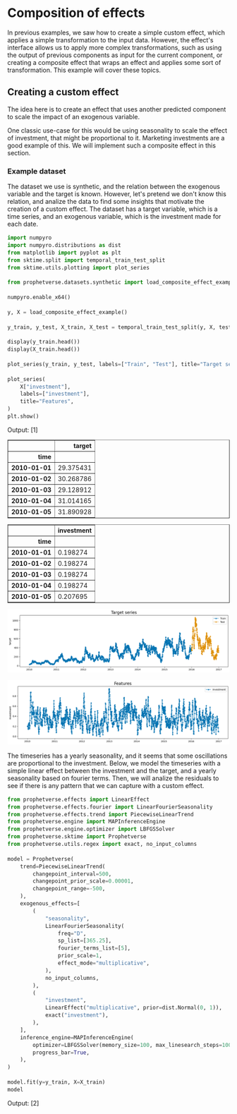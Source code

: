 # Composition of effects

In previous examples, we saw how to create a simple custom effect,
which applies a simple transformation to the input data. However, the effect's
interface allows us to apply more complex transformations, such as using the output
of previous components as input for the current component, or creating a composite
effect that wraps an effect and applies some sort of transformation. This example
will cover these topics.

## Creating a custom effect

The idea here is to create an effect that uses another predicted component
to scale the impact of an exogenous variable.

One classic use-case for this would be using seasonality to scale
the effect of investment, that might be proportional to it.
Marketing investments are a good example of this. We will implement such a composite
effect in this section.

### Example dataset

The dataset we use is synthetic, and the relation between the exogenous variable
and the target is known. However, let's pretend we don't know this relation, and
analize the data to find some insights that motivate the creation of a custom
effect. The dataset has a target variable, which is a time series, and an exogenous
variable, which is the investment made for each date.





```python
import numpyro
import numpyro.distributions as dist
from matplotlib import pyplot as plt
from sktime.split import temporal_train_test_split
from sktime.utils.plotting import plot_series

from prophetverse.datasets.synthetic import load_composite_effect_example

numpyro.enable_x64()

y, X = load_composite_effect_example()

y_train, y_test, X_train, X_test = temporal_train_test_split(y, X, test_size=365)

display(y_train.head())
display(X_train.head())

plot_series(y_train, y_test, labels=["Train", "Test"], title="Target series")

plot_series(
    X["investment"],
    labels=["investment"],
    title="Features",
)
plt.show()


```
<p class="cell-output-title jp-RenderedText jp-OutputArea-output">Output: <span class="cell-output-count">[1]</span></p>


<div>
<style scoped>
    .dataframe tbody tr th:only-of-type {
        vertical-align: middle;
    }

    .dataframe tbody tr th {
        vertical-align: top;
    }

    .dataframe thead th {
        text-align: right;
    }
</style>
<table border="1" class="dataframe">
  <thead>
    <tr style="text-align: right;">
      <th></th>
      <th>target</th>
    </tr>
    <tr>
      <th>time</th>
      <th></th>
    </tr>
  </thead>
  <tbody>
    <tr>
      <th>2010-01-01</th>
      <td>29.375431</td>
    </tr>
    <tr>
      <th>2010-01-02</th>
      <td>30.268786</td>
    </tr>
    <tr>
      <th>2010-01-03</th>
      <td>29.128912</td>
    </tr>
    <tr>
      <th>2010-01-04</th>
      <td>31.014165</td>
    </tr>
    <tr>
      <th>2010-01-05</th>
      <td>31.890928</td>
    </tr>
  </tbody>
</table>
</div>



<div>
<style scoped>
    .dataframe tbody tr th:only-of-type {
        vertical-align: middle;
    }

    .dataframe tbody tr th {
        vertical-align: top;
    }

    .dataframe thead th {
        text-align: right;
    }
</style>
<table border="1" class="dataframe">
  <thead>
    <tr style="text-align: right;">
      <th></th>
      <th>investment</th>
    </tr>
    <tr>
      <th>time</th>
      <th></th>
    </tr>
  </thead>
  <tbody>
    <tr>
      <th>2010-01-01</th>
      <td>0.198274</td>
    </tr>
    <tr>
      <th>2010-01-02</th>
      <td>0.198274</td>
    </tr>
    <tr>
      <th>2010-01-03</th>
      <td>0.198274</td>
    </tr>
    <tr>
      <th>2010-01-04</th>
      <td>0.198274</td>
    </tr>
    <tr>
      <th>2010-01-05</th>
      <td>0.207695</td>
    </tr>
  </tbody>
</table>
</div>



    
![png](index_files/output_1_3.png)
    



    
![png](index_files/output_1_4.png)
    



The timeseries has a yearly seasonality, and it seems that some oscillations are
proportional to
the investment. Below, we model the timeseries with a simple linear effect between
the investment and the target, and a yearly seasonality based on fourier terms.
Then, we will analize the residuals to see if there is any pattern that we can
capture with a custom effect.





```python
from prophetverse.effects import LinearEffect
from prophetverse.effects.fourier import LinearFourierSeasonality
from prophetverse.effects.trend import PiecewiseLinearTrend
from prophetverse.engine import MAPInferenceEngine
from prophetverse.engine.optimizer import LBFGSSolver
from prophetverse.sktime import Prophetverse
from prophetverse.utils.regex import exact, no_input_columns

model = Prophetverse(
    trend=PiecewiseLinearTrend(
        changepoint_interval=500,
        changepoint_prior_scale=0.00001,
        changepoint_range=-500,
    ),
    exogenous_effects=[
        (
            "seasonality",
            LinearFourierSeasonality(
                freq="D",
                sp_list=[365.25],
                fourier_terms_list=[5],
                prior_scale=1,
                effect_mode="multiplicative",
            ),
            no_input_columns,
        ),
        (
            "investment",
            LinearEffect("multiplicative", prior=dist.Normal(0, 1)),
            exact("investment"),
        ),
    ],
    inference_engine=MAPInferenceEngine(
        optimizer=LBFGSSolver(memory_size=100, max_linesearch_steps=100),
        progress_bar=True,
    ),
)

model.fit(y=y_train, X=X_train)
model


```
<p class="cell-output-title jp-RenderedText jp-OutputArea-output">Output: <span class="cell-output-count">[2]</span></p>




<style>#sk-0ac241d7-211b-44a4-a62d-3c19d1d6684b {
    /* Definition of color scheme common for light and dark mode */
    --sklearn-color-text: black;
    --sklearn-color-line: gray;
    /* Definition of color scheme for objects */
    --sklearn-color-level-0: #fff5e6;
    --sklearn-color-level-1: #f6e4d2;
    --sklearn-color-level-2: #ffe0b3;
    --sklearn-color-level-3: chocolate;

    /* Specific color for light theme */
    --sklearn-color-text-on-default-background: var(--theme-code-foreground, var(--jp-content-font-color1, black));
    --sklearn-color-background: var(--theme-background, var(--jp-layout-color0, white));
    --sklearn-color-border-box: var(--theme-code-foreground, var(--jp-content-font-color1, black));
    --sklearn-color-icon: #696969;

    @media (prefers-color-scheme: dark) {
      /* Redefinition of color scheme for dark theme */
      --sklearn-color-text-on-default-background: var(--theme-code-foreground, var(--jp-content-font-color1, white));
      --sklearn-color-background: var(--theme-background, var(--jp-layout-color0, #111));
      --sklearn-color-border-box: var(--theme-code-foreground, var(--jp-content-font-color1, white));
      --sklearn-color-icon: #878787;
    }
  }

  #sk-0ac241d7-211b-44a4-a62d-3c19d1d6684b {
    color: var(--sklearn-color-text);
  }

  #sk-0ac241d7-211b-44a4-a62d-3c19d1d6684b pre {
    padding: 0;
  }

  #sk-0ac241d7-211b-44a4-a62d-3c19d1d6684b input.sk-hidden--visually {
    border: 0;
    clip: rect(1px 1px 1px 1px);
    clip: rect(1px, 1px, 1px, 1px);
    height: 1px;
    margin: -1px;
    overflow: hidden;
    padding: 0;
    position: absolute;
    width: 1px;
  }

  #sk-0ac241d7-211b-44a4-a62d-3c19d1d6684b div.sk-dashed-wrapped {
    border: 1px dashed var(--sklearn-color-line);
    margin: 0 0.4em 0.5em 0.4em;
    box-sizing: border-box;
    padding-bottom: 0.4em;
    background-color: var(--sklearn-color-background);
  }

  #sk-0ac241d7-211b-44a4-a62d-3c19d1d6684b div.sk-container {
    /* jupyter's `normalize.less` sets `[hidden] { display: none; }`
       but bootstrap.min.css set `[hidden] { display: none !important; }`
       so we also need the `!important` here to be able to override the
       default hidden behavior on the sphinx rendered scikit-learn.org.
       See: https://github.com/scikit-learn/scikit-learn/issues/21755 */
    display: inline-block !important;
    position: relative;
  }

  #sk-0ac241d7-211b-44a4-a62d-3c19d1d6684b div.sk-text-repr-fallback {
    display: none;
  }

  div.sk-parallel-item,
  div.sk-serial,
  div.sk-item {
    /* draw centered vertical line to link estimators */
    background-image: linear-gradient(var(--sklearn-color-text-on-default-background), var(--sklearn-color-text-on-default-background));
    background-size: 2px 100%;
    background-repeat: no-repeat;
    background-position: center center;
  }

  /* Parallel-specific style estimator block */

  #sk-0ac241d7-211b-44a4-a62d-3c19d1d6684b div.sk-parallel-item::after {
    content: "";
    width: 100%;
    border-bottom: 2px solid var(--sklearn-color-text-on-default-background);
    flex-grow: 1;
  }

  #sk-0ac241d7-211b-44a4-a62d-3c19d1d6684b div.sk-parallel {
    display: flex;
    align-items: stretch;
    justify-content: center;
    background-color: var(--sklearn-color-background);
    position: relative;
  }

  #sk-0ac241d7-211b-44a4-a62d-3c19d1d6684b div.sk-parallel-item {
    display: flex;
    flex-direction: column;
  }

  #sk-0ac241d7-211b-44a4-a62d-3c19d1d6684b div.sk-parallel-item:first-child::after {
    align-self: flex-end;
    width: 50%;
  }

  #sk-0ac241d7-211b-44a4-a62d-3c19d1d6684b div.sk-parallel-item:last-child::after {
    align-self: flex-start;
    width: 50%;
  }

  #sk-0ac241d7-211b-44a4-a62d-3c19d1d6684b div.sk-parallel-item:only-child::after {
    width: 0;
  }

  /* Serial-specific style estimator block */

  #sk-0ac241d7-211b-44a4-a62d-3c19d1d6684b div.sk-serial {
    display: flex;
    flex-direction: column;
    align-items: center;
    background-color: var(--sklearn-color-background);
    padding-right: 1em;
    padding-left: 1em;
  }


  /* Toggleable style: style used for estimator/Pipeline/ColumnTransformer box that is
  clickable and can be expanded/collapsed.
  - Pipeline and ColumnTransformer use this feature and define the default style
  - Estimators will overwrite some part of the style using the `sk-estimator` class
  */

  /* Pipeline and ColumnTransformer style (default) */

  #sk-0ac241d7-211b-44a4-a62d-3c19d1d6684b div.sk-toggleable {
    /* Default theme specific background. It is overwritten whether we have a
    specific estimator or a Pipeline/ColumnTransformer */
    background-color: var(--sklearn-color-background);
  }

  /* Toggleable label */
  #sk-0ac241d7-211b-44a4-a62d-3c19d1d6684b label.sk-toggleable__label {
    cursor: pointer;
    display: block;
    width: 100%;
    margin-bottom: 0;
    padding: 0.5em;
    box-sizing: border-box;
    text-align: center;
  }

  #sk-0ac241d7-211b-44a4-a62d-3c19d1d6684b label.sk-toggleable__label-arrow:before {
    /* Arrow on the left of the label */
    content: "▸";
    float: left;
    margin-right: 0.25em;
    color: var(--sklearn-color-icon);
  }

  #sk-0ac241d7-211b-44a4-a62d-3c19d1d6684b label.sk-toggleable__label-arrow:hover:before {
    color: var(--sklearn-color-text);
  }

  /* Toggleable content - dropdown */

  #sk-0ac241d7-211b-44a4-a62d-3c19d1d6684b div.sk-toggleable__content {
    max-height: 0;
    max-width: 0;
    overflow: hidden;
    text-align: left;
    background-color: var(--sklearn-color-level-0);
  }

  #sk-0ac241d7-211b-44a4-a62d-3c19d1d6684b div.sk-toggleable__content pre {
    margin: 0.2em;
    border-radius: 0.25em;
    color: var(--sklearn-color-text);
    background-color: var(--sklearn-color-level-0);
  }

  #sk-0ac241d7-211b-44a4-a62d-3c19d1d6684b input.sk-toggleable__control:checked~div.sk-toggleable__content {
    /* Expand drop-down */
    max-height: 200px;
    max-width: 100%;
    overflow: auto;
  }

  #sk-0ac241d7-211b-44a4-a62d-3c19d1d6684b input.sk-toggleable__control:checked~label.sk-toggleable__label-arrow:before {
    content: "▾";
  }

  /* Pipeline/ColumnTransformer-specific style */

  #sk-0ac241d7-211b-44a4-a62d-3c19d1d6684b div.sk-label input.sk-toggleable__control:checked~label.sk-toggleable__label {
    color: var(--sklearn-color-text);
    background-color: var(--sklearn-color-level-2);
  }

  /* Estimator-specific style */

  /* Colorize estimator box */
  #sk-0ac241d7-211b-44a4-a62d-3c19d1d6684b div.sk-estimator input.sk-toggleable__control:checked~label.sk-toggleable__label {
    /* unfitted */
    background-color: var(--sklearn-color-level-2);
  }

  #sk-0ac241d7-211b-44a4-a62d-3c19d1d6684b div.sk-label label.sk-toggleable__label,
  #sk-0ac241d7-211b-44a4-a62d-3c19d1d6684b div.sk-label label {
    /* The background is the default theme color */
    color: var(--sklearn-color-text-on-default-background);
  }

  /* On hover, darken the color of the background */
  #sk-0ac241d7-211b-44a4-a62d-3c19d1d6684b div.sk-label:hover label.sk-toggleable__label {
    color: var(--sklearn-color-text);
    background-color: var(--sklearn-color-level-2);
  }

  /* Estimator label */

  #sk-0ac241d7-211b-44a4-a62d-3c19d1d6684b div.sk-label label {
    font-family: monospace;
    font-weight: bold;
    display: inline-block;
    line-height: 1.2em;
  }

  #sk-0ac241d7-211b-44a4-a62d-3c19d1d6684b div.sk-label-container {
    text-align: center;
  }

  /* Estimator-specific */
  #sk-0ac241d7-211b-44a4-a62d-3c19d1d6684b div.sk-estimator {
    font-family: monospace;
    border: 1px dotted var(--sklearn-color-border-box);
    border-radius: 0.25em;
    box-sizing: border-box;
    margin-bottom: 0.5em;
    background-color: var(--sklearn-color-level-0);
  }

  /* on hover */
  #sk-0ac241d7-211b-44a4-a62d-3c19d1d6684b div.sk-estimator:hover {
    background-color: var(--sklearn-color-level-2);
  }

  /* Specification for estimator info */

  .sk-estimator-doc-link,
  a:link.sk-estimator-doc-link,
  a:visited.sk-estimator-doc-link {
    float: right;
    font-size: smaller;
    line-height: 1em;
    font-family: monospace;
    background-color: var(--sklearn-color-background);
    border-radius: 1em;
    height: 1em;
    width: 1em;
    text-decoration: none !important;
    margin-left: 1ex;
    border: var(--sklearn-color-level-1) 1pt solid;
    color: var(--sklearn-color-level-1);
  }

  /* On hover */
  div.sk-estimator:hover .sk-estimator-doc-link:hover,
  .sk-estimator-doc-link:hover,
  div.sk-label-container:hover .sk-estimator-doc-link:hover,
  .sk-estimator-doc-link:hover {
    background-color: var(--sklearn-color-level-3);
    color: var(--sklearn-color-background);
    text-decoration: none;
  }

  /* Span, style for the box shown on hovering the info icon */
  .sk-estimator-doc-link span {
    display: none;
    z-index: 9999;
    position: relative;
    font-weight: normal;
    right: .2ex;
    padding: .5ex;
    margin: .5ex;
    width: min-content;
    min-width: 20ex;
    max-width: 50ex;
    color: var(--sklearn-color-text);
    box-shadow: 2pt 2pt 4pt #999;
    background: var(--sklearn-color-level-0);
    border: .5pt solid var(--sklearn-color-level-3);
  }

  .sk-estimator-doc-link:hover span {
    display: block;
  }

  /* "?"-specific style due to the `<a>` HTML tag */

  #sk-0ac241d7-211b-44a4-a62d-3c19d1d6684b a.estimator_doc_link {
    float: right;
    font-size: 1rem;
    line-height: 1em;
    font-family: monospace;
    background-color: var(--sklearn-color-background);
    border-radius: 1rem;
    height: 1rem;
    width: 1rem;
    text-decoration: none;
    color: var(--sklearn-color-level-1);
    border: var(--sklearn-color-level-1) 1pt solid;
  }

  /* On hover */
  #sk-0ac241d7-211b-44a4-a62d-3c19d1d6684b a.estimator_doc_link:hover {
    background-color: var(--sklearn-color-level-3);
    color: var(--sklearn-color-background);
    text-decoration: none;
  }
</style><div id='sk-0ac241d7-211b-44a4-a62d-3c19d1d6684b' class="sk-top-container"><div class="sk-text-repr-fallback"><pre>Prophetverse(exogenous_effects=[(&#x27;seasonality&#x27;,
                                 LinearFourierSeasonality(effect_mode=&#x27;multiplicative&#x27;,
                                                          fourier_terms_list=[5],
                                                          freq=&#x27;D&#x27;,
                                                          prior_scale=1,
                                                          sp_list=[365.25]),
                                 &#x27;^$&#x27;),
                                (&#x27;investment&#x27;,
                                 LinearEffect(prior=&lt;numpyro.distributions.continuous.Normal object at 0x315c0e310 with batch shape () and event shape ()&gt;),
                                 &#x27;^investment$&#x27;)],
             inference_engine=MAPInferenceEngine(optimizer=LBFGSSolver(max_linesearch_steps=100,
                                                                       memory_size=100),
                                                 progress_bar=True),
             trend=PiecewiseLinearTrend(changepoint_interval=500,
                                        changepoint_prior_scale=1e-05,
                                        changepoint_range=-500))</pre><b>Please rerun this cell to show the HTML repr or trust the notebook.</b></div><div class="sk-container" hidden><div class="sk-item sk-dashed-wrapped"><div class='sk-label-container'><div class="sk-label sk-toggleable"><input class="sk-toggleable__control sk-hidden--visually" id=UUID('54489ff3-ac50-40ae-8048-79d37f02b2b4') type="checkbox" ><label for=UUID('54489ff3-ac50-40ae-8048-79d37f02b2b4') class='sk-toggleable__label sk-toggleable__label-arrow'>Prophetverse</label><div class="sk-toggleable__content"><pre>Prophetverse(exogenous_effects=[(&#x27;seasonality&#x27;,
                                 LinearFourierSeasonality(effect_mode=&#x27;multiplicative&#x27;,
                                                          fourier_terms_list=[5],
                                                          freq=&#x27;D&#x27;,
                                                          prior_scale=1,
                                                          sp_list=[365.25]),
                                 &#x27;^$&#x27;),
                                (&#x27;investment&#x27;,
                                 LinearEffect(prior=&lt;numpyro.distributions.continuous.Normal object at 0x315c0e310 with batch shape () and event shape ()&gt;),
                                 &#x27;^investment$&#x27;)],
             inference_engine=MAPInferenceEngine(optimizer=LBFGSSolver(max_linesearch_steps=100,
                                                                       memory_size=100),
                                                 progress_bar=True),
             trend=PiecewiseLinearTrend(changepoint_interval=500,
                                        changepoint_prior_scale=1e-05,
                                        changepoint_range=-500))</pre></div></div></div><div class="sk-parallel"><div class="sk-parallel-item"><div class="sk-item"><div class='sk-label-container'><div class="sk-label sk-toggleable"><label>effects</label></div></div><div class="sk-serial"><div class="sk-item"><div class="sk-serial"><div class='sk-item'><div class="sk-estimator sk-toggleable"><input class="sk-toggleable__control sk-hidden--visually" id=UUID('266d9682-6e90-4f8c-8320-65f2d3b10cc9') type="checkbox" ><label for=UUID('266d9682-6e90-4f8c-8320-65f2d3b10cc9') class='sk-toggleable__label sk-toggleable__label-arrow'>PiecewiseLinearTrend</label><div class="sk-toggleable__content"><pre>PiecewiseLinearTrend(changepoint_interval=500, changepoint_prior_scale=1e-05,
                     changepoint_range=-500)</pre></div></div></div><div class='sk-item'><div class="sk-estimator sk-toggleable"><input class="sk-toggleable__control sk-hidden--visually" id=UUID('cf8c65b0-6add-48bc-ba63-8697690a57d1') type="checkbox" ><label for=UUID('cf8c65b0-6add-48bc-ba63-8697690a57d1') class='sk-toggleable__label sk-toggleable__label-arrow'>LinearFourierSeasonality</label><div class="sk-toggleable__content"><pre>LinearFourierSeasonality(effect_mode=&#x27;multiplicative&#x27;, fourier_terms_list=[5],
                         freq=&#x27;D&#x27;, prior_scale=1, sp_list=[365.25])</pre></div></div></div><div class='sk-item'><div class="sk-estimator sk-toggleable"><input class="sk-toggleable__control sk-hidden--visually" id=UUID('7a696c74-4aa1-4f86-aa14-f95bb08b3b8b') type="checkbox" ><label for=UUID('7a696c74-4aa1-4f86-aa14-f95bb08b3b8b') class='sk-toggleable__label sk-toggleable__label-arrow'>LinearEffect</label><div class="sk-toggleable__content"><pre>LinearEffect(prior=&lt;numpyro.distributions.continuous.Normal object at 0x315c0e310 with batch shape () and event shape ()&gt;)</pre></div></div></div></div></div></div></div></div><div class="sk-parallel-item"><div class="sk-item"><div class='sk-label-container'><div class="sk-label sk-toggleable"><label>inference_engine</label></div></div><div class="sk-serial"><div class='sk-item'><div class="sk-estimator sk-toggleable"><input class="sk-toggleable__control sk-hidden--visually" id=UUID('8f7c8c56-2a5f-48d9-9ebf-a9974d505cc8') type="checkbox" ><label for=UUID('8f7c8c56-2a5f-48d9-9ebf-a9974d505cc8') class='sk-toggleable__label sk-toggleable__label-arrow'>MAPInferenceEngine</label><div class="sk-toggleable__content"><pre>MAPInferenceEngine(optimizer=LBFGSSolver(max_linesearch_steps=100,
                                         memory_size=100),
                   progress_bar=True)</pre></div></div></div></div></div></div></div></div></div></div>



We plot the predictions on training set to see if the model performs well.



```python
y_pred = model.predict(X=X_train, fh=y_train.index)
plot_series(y_train, y_pred, labels=["Train", "Pred"], title="Target series")
plt.show()


```
<p class="cell-output-title jp-RenderedText jp-OutputArea-output">Output: <span class="cell-output-count">[3]</span></p>


    
![png](index_files/output_5_0.png)
    


We can see that some peaks are not captured by the model.
Our hypothesis to explain this phenomenon
is that the investment has more impact on the target when it is
done during the positive seasonality periods. To test this, we plot the residuals
of the model against the investment, and color the points based on the seasonality
component. We can see that slopes are different for positive and negative
seasonality, which indicates that our hypothesis is possibly correct.




```python
components = model.predict_components(X=X_train, fh=y_train.index)

residual = y_train["target"] - components["mean"]

fig, ax = plt.subplots()
ax.scatter(
    X_train["investment"],
    residual,
    c=components["seasonality"] < 0,
    cmap="Accent",
    alpha=0.9,
)
# Create legend manually
colors = plt.cm.get_cmap("Accent").colors
ax.scatter([], [], color=colors[0], label="Positive seasonality")
ax.scatter([], [], color=colors[1], label="Negative seasonality")
ax.legend()
ax.set(xlabel="Investment", ylabel="Residual", title="Residuals vs Investment")
fig.show()


```
<p class="cell-output-title jp-RenderedText jp-OutputArea-output">Output: <span class="cell-output-count">[4]</span></p>


    
![png](index_files/output_7_1.png)
    


## Creating the composite effect
To model this behaviour with Prophetverse, we will create a custom effect, that
scales a new effect by the output of a previous component.
The `_fit` and `_transform` methods call the inner effect's methods, and the
predict method multiplies the inner effect's predictions by the seasonality, which
is passed as `base_effect_name`.




```python
from typing import Any, Dict, List

import jax.numpy as jnp
import pandas as pd

from prophetverse.effects.base import BaseEffect


class WrapEffectAndScaleByAnother(BaseEffect):
    """Wrap an effect and scale it by another effect.

    Parameters
    ----------
    effect : BaseEffect
        The effect to wrap.

    """

    _tags = {"requires_X": False, "capability:panel": False}

    def __init__(
        self,
        effect: BaseEffect,
        base_effect_name: str,
    ):

        self.effect = effect
        self.base_effect_name = base_effect_name

        super().__init__()

        self.clone_tags(effect)

    def _fit(self, y: pd.DataFrame, X: pd.DataFrame, scale: float = 1):
        """Initialize the effect.

        This method is called during `fit()` of the forecasting model.
        It receives the Exogenous variables DataFrame and should be used to initialize
        any necessary parameters or data structures, such as detecting the columns that
        match the regex pattern.

        Parameters
        ----------
        y : pd.DataFrame
            The timeseries dataframe

        X : pd.DataFrame
            The DataFrame to initialize the effect.

        scale : float, optional
            The scale of the timeseries. For multivariate timeseries, this is
            a dataframe. For univariate, it is a simple float.

        Returns
        -------
        None
        """
        self.effect.fit(X=X, y=y, scale=scale)

    def _transform(self, X: pd.DataFrame, fh: pd.Index) -> Dict[str, Any]:
        """Prepare input data to be passed to numpyro model.

        Returns a dictionary with the data for the lift and for the inner effect.

        Parameters
        ----------
        X : pd.DataFrame
            The input DataFrame containing the exogenous variables for the training
            time indexes, if passed during fit, or for the forecasting time indexes, if
            passed during predict.

        fh : pd.Index
            The forecasting horizon as a pandas Index.

        Returns
        -------
        Dict[str, Any]
            Dictionary with data for the lift and for the inner effect
        """
        return self.effect.transform(X=X, fh=fh)

    def _predict(
        self, data: Dict, predicted_effects: Dict[str, jnp.ndarray], *args, **kwargs
    ) -> jnp.ndarray:
        """Apply and return the effect values.

        Parameters
        ----------
        data : Any
            Data obtained from the transformed method.

        predicted_effects : Dict[str, jnp.ndarray], optional
            A dictionary containing the predicted effects, by default None.

        Returns
        -------
        jnp.ndarray
            An array with shape (T,1) for univariate timeseries.
        """
        out = self.effect.predict(data=data, predicted_effects=predicted_effects)

        base_effect = predicted_effects[self.base_effect_name]
        return base_effect * out



```

### Instantiating the model with the composite effect
To create the model, we use the model instance we have, and the rshift operator to
append the composite effect to the model.



```python
import numpyro.distributions as dist
from prophetverse.engine.optimizer import AdamOptimizer

composite_effect_tuple = (
    "investment_seasonality",  # The effect ID, can be what you want
    # Now the effect object
    WrapEffectAndScaleByAnother(
        # The effect to wrap
        effect=LinearEffect("multiplicative", prior=dist.HalfNormal(1)),
        # The previous effect to use as scale. It is important
        # That this base_effect is passed before this effect in
        # exogenous_effect parameter!
        base_effect_name="seasonality",
    ),
    # The columns to pass to the effect. In this case, we only pass
    # the investment column
    exact("investment"),
)

# We use the rshift operator to append an effect to the model
model_composite = model >> composite_effect_tuple

model_composite.fit(y=y_train, X=X_train)
y_pred_composite = model_composite.predict(X=X_train, fh=y_train.index)



```

We can see below how these oscilations are captured by the model correctly
when adding this joint effect.

plot_series(y_train, y_pred_composite, labels=["Train", "Pred"], title="Target series")



### Evaluating the model on test set
We compare to the previous model to see if the new effect improved the predictions on
test set:



```python

y_pred_composite = model_composite.predict(X=X_test, fh=y_test.index)
y_pred = model.predict(X=X_test, fh=y_test.index)

plot_series(
    y_test,
    y_pred,
    y_pred_composite,
    labels=["Test", "Pred", "Pred composite"],
    title="Target series",
)

plt.show()



```
<p class="cell-output-title jp-RenderedText jp-OutputArea-output">Output: <span class="cell-output-count">[7]</span></p>


    
![png](index_files/output_14_0.png)
    


### Extracting the components
The components can be extracted as usual, with the `predict_components` method.



```python
components = model_composite.predict_components(fh=y_test.index, X=X_test)

fig, ax = plt.subplots(figsize=(10, 5))
components.plot.line(ax=ax)
ax.set_title("Predicted Components")
fig.show()


```
<p class="cell-output-title jp-RenderedText jp-OutputArea-output">Output: <span class="cell-output-count">[8]</span></p>


    
![png](index_files/output_16_1.png)
    


